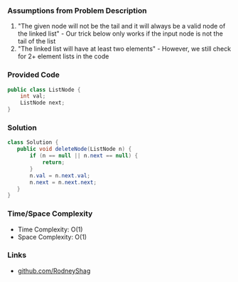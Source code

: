 ### Assumptions from Problem Description

1. "The given node will not be the tail and it will always be a valid node of the linked list" - Our trick below only works if the input node is not the tail of the list
1. "The linked list will have at least two elements" -  However, we still check for 2+ element lists in the code

### Provided Code

```java
public class ListNode {
    int val;
    ListNode next;
}
```

### Solution

```java
class Solution {
   public void deleteNode(ListNode n) {
       if (n == null || n.next == null) {
           return;
       }
       n.val = n.next.val;
       n.next = n.next.next;
   }
}
```

### Time/Space Complexity

- Time Complexity: O(1)
- Space Complexity: O(1)

### Links

- [github.com/RodneyShag](https://github.com/RodneyShag)
